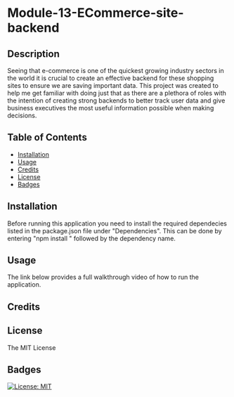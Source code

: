 # Module-13-ECommerce-site-backend

## Description

Seeing that e-commerce is one of the quickest growing industry sectors in the world it is crucial to create an effective backend for these shopping sites to ensure we are saving important data. This project was created to help me get familiar with doing just that as there are a plethora of roles with the intention of creating strong backends to better track user data and give business executives the most useful information possible when making decisions.

## Table of Contents

- [Installation](#installation)
- [Usage](#usage)
- [Credits](#credits)
- [License](#license)
- [Badges](#badges)

## Installation

Before running this application you need to install the required dependecies listed in the package.json file under "Dependencies". This can be done by entering "npm install " followed by the dependency name.

## Usage  

The link below provides a full walkthrough video of how to run the application.



## Credits

## License

The MIT License

## Badges

[![License: MIT](https://img.shields.io/badge/License-MIT-yellow.svg)](https://opensource.org/licenses/MIT)